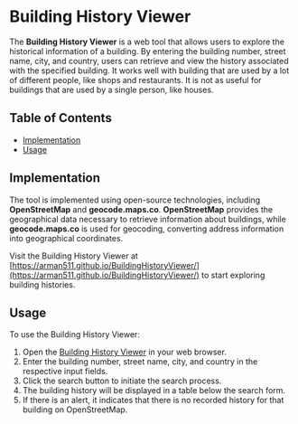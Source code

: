 # Building History Viewer

The **Building History Viewer** is a web tool that allows users to explore the historical information of a building. By entering the building number, street name, city, and country, users can retrieve and view the history associated with the specified building.
It works well with building that are used by a lot of different people, like shops and restaurants. It is not as useful for buildings that are used by a single person, like houses.
## Table of Contents

- [Implementation](#implementation)
- [Usage](#usage)

## Implementation

The tool is implemented using open-source technologies, including **OpenStreetMap** and **geocode.maps.co**. **OpenStreetMap** provides the geographical data necessary to retrieve information about buildings, while **geocode.maps.co** is used for geocoding, converting address information into geographical coordinates.

Visit the Building History Viewer at [https://arman511.github.io/BuildingHistoryViewer/](https://arman511.github.io/BuildingHistoryViewer/) to start exploring building histories.

## Usage

To use the Building History Viewer:

1. Open the [Building History Viewer](https://arman511.github.io/BuildingHistoryViewer/) in your web browser.
2. Enter the building number, street name, city, and country in the respective input fields.
3. Click the search button to initiate the search process.
4. The building history will be displayed in a table below the search form.
5. If there is an alert, it indicates that there is no recorded history for that building on OpenStreetMap.


